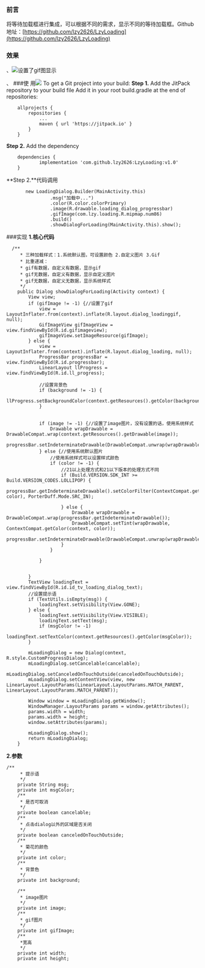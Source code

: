 
### 前言
 将等待加载框进行集成，可以根据不同的需求，显示不同的等待加载框。Github地址：[[https://github.com/lzy2626/LzyLoading](https://github.com/lzy2626/LzyLoading)
]([https://github.com/lzy2626/LzyLoading](https://github.com/lzy2626/LzyLoading)
)
### 效果
、![设置了gif图显示](https://upload-images.jianshu.io/upload_images/11207183-a8362ab381642280.gif?imageMogr2/auto-orient/strip%7CimageView2/2/w/300)

、
###使 用[![](https://jitpack.io/v/lzy2626/LzyLoading.svg)](https://jitpack.io/#lzy2626/LzyLoading)
To get a Git project into your build:
**Step 1.** Add the JitPack repository to your build file
Add it in your root build.gradle at the end of repositories:

```
	allprojects {
		repositories {
			...
			maven { url 'https://jitpack.io' }
		}
	}
```

**Step 2.** Add the dependency

```
	dependencies {
	        implementation 'com.github.lzy2626:LzyLoading:v1.0'
	}

```
**Step 2.**代码调用

```
       new LoadingDialog.Builder(MainActivity.this)
                .msg("加载中...")
                .color(R.color.colorPrimary)
                .image(R.drawable.loading_dialog_progressbar)
                .gifImage(com.lzy.loading.R.mipmap.num86)
                .build()
                .showDialogForLoading(MainActivity.this).show();
```

###实现
**1.核心代码**
```
  /**
     * 三种加载样式：1.系统默认图，可设置颜色 2.自定义图片 3.Gif
     * 比重递减：
     * gif有数据，自定义有数据，显示gif
     * gif无数据，自定义有数据，显示自定义图片
     * gif无数据，自定义无数据，显示系统样式
     */
    public Dialog showDialogForLoading(Activity context) {
        View view;
        if (gifImage != -1) {//设置了gif
            view = LayoutInflater.from(context).inflate(R.layout.dialog_loadinggif, null);
            GifImageView gifImageView = view.findViewById(R.id.gifimageview);
            gifImageView.setImageResource(gifImage);
        } else {
            view = LayoutInflater.from(context).inflate(R.layout.dialog_loading, null);
            ProgressBar progressBar = view.findViewById(R.id.progressbar);
            LinearLayout llProgress = view.findViewById(R.id.ll_progress);

            //设置背景色
            if (background != -1) {
                llProgress.setBackgroundColor(context.getResources().getColor(background));
            }


            if (image != -1) {//设置了image图片，没有设置的话，使用系统样式
                Drawable wrapDrawable = DrawableCompat.wrap(context.getResources().getDrawable(image));
                progressBar.setIndeterminateDrawable(DrawableCompat.unwrap(wrapDrawable));
            } else {//使用系统默认图片
                //使用系统样式可以设置样式颜色
                if (color != -1) {
                    //21以上处理方式和21以下版本的处理方式不同
                    if (Build.VERSION.SDK_INT >= Build.VERSION_CODES.LOLLIPOP) {
                        progressBar.getIndeterminateDrawable().setColorFilter(ContextCompat.getColor(context, color), PorterDuff.Mode.SRC_IN);

                    } else {
                        Drawable wrapDrawable = DrawableCompat.wrap(progressBar.getIndeterminateDrawable());
                        DrawableCompat.setTint(wrapDrawable, ContextCompat.getColor(context, color));
                        progressBar.setIndeterminateDrawable(DrawableCompat.unwrap(wrapDrawable));
                    }
                }

            }


        }
        TextView loadingText = view.findViewById(R.id.id_tv_loading_dialog_text);
        //设置提示语
        if (TextUtils.isEmpty(msg)) {
            loadingText.setVisibility(View.GONE);
        } else {
            loadingText.setVisibility(View.VISIBLE);
            loadingText.setText(msg);
            if (msgColor != -1)
                loadingText.setTextColor(context.getResources().getColor(msgColor));
        }

        mLoadingDialog = new Dialog(context, R.style.CustomProgressDialog);
        mLoadingDialog.setCancelable(cancelable);
        mLoadingDialog.setCanceledOnTouchOutside(canceledOnTouchOutside);
        mLoadingDialog.setContentView(view, new LinearLayout.LayoutParams(LinearLayout.LayoutParams.MATCH_PARENT, LinearLayout.LayoutParams.MATCH_PARENT));

        Window window = mLoadingDialog.getWindow();
        WindowManager.LayoutParams params = window.getAttributes();
        params.width = width;
        params.width = height;
        window.setAttributes(params);

        mLoadingDialog.show();
        return mLoadingDialog;
    }

```
**2.参数**
```
/**
     * 提示语
     */
    private String msg;
    private int msgColor;
    /**
     * 是否可取消
     */
    private boolean cancelable;
    /**
     * 点击dialog以外的区域是否关闭
     */
    private boolean canceledOnTouchOutside;
    /**
     * 菊花的颜色
     */
    private int color;
    /**
     * 背景色
     */
    private int background;

    /**
     * image图片
     */
    private int image;
    /**
     * gif图片
     */
    private int gifImage;
    /**
     *宽高
     */
    private int width;
    private int height;
```
